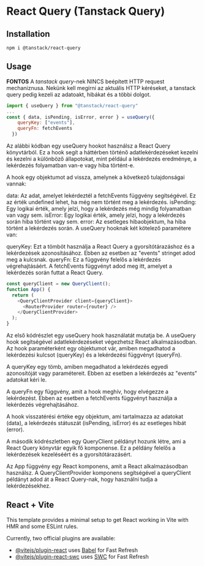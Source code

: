 # React Query (Tanstack Query)

## Installation

`npm i @tanstack/react-query`

## Usage

**FONTOS**
A *tanstack query*-nek NINCS beépített HTTP request mechaniznusa. Nekünk kell megírni az aktuális HTTP kéréseket, a tanstack query pedig kezeli az adatoakt, hibákat és a többi dolgot.

```js
import { useQuery } from "@tanstack/react-query"
...
const { data, isPending, isError, error } = useQuery({
    queryKey: ["events"],
    queryFn: fetchEvents
  })
```
Az alábbi kódban egy useQuery hookot használsz a React Query könyvtárból. Ez a hook segít a háttérben történő adatlekérdezéseket kezelni és kezelni a különböző állapotokat, mint például a lekérdezés eredménye, a lekérdezés folyamatban van-e vagy hiba történt-e.

A hook egy objektumot ad vissza, amelynek a következő tulajdonságai vannak:

data: Az adat, amelyet lekérdeztél a fetchEvents függvény segítségével. Ez az érték undefined lehet, ha még nem történt meg a lekérdezés.
isPending: Egy logikai érték, amely jelzi, hogy a lekérdezés még mindig folyamatban van vagy sem.
isError: Egy logikai érték, amely jelzi, hogy a lekérdezés során hiba történt vagy sem.
error: Az esetleges hibaobjektum, ha hiba történt a lekérdezés során.
A useQuery hooknak két kötelező paramétere van:

queryKey: Ezt a tömböt használja a React Query a gyorsítótárazáshoz és a lekérdezések azonosításához. Ebben az esetben az "events" stringet adod meg a kulcsnak.
queryFn: Ez a függvény felelős a lekérdezés végrehajtásáért. A fetchEvents függvényt adod meg itt, amelyet a lekérdezés során futtat a React Query.

```js
const queryClient = new QueryClient();
function App() {
  return (
    <QueryClientProvider client={queryClient}>
      <RouterProvider router={router} />
    </QueryClientProvider>
  );
}
```
Az első kódrészlet egy useQuery hook használatát mutatja be. A useQuery hook segítségével adatlekérdezéseket végezhetsz React alkalmazásodban. Az hook paraméterként egy objektumot vár, amiben megadhatod a lekérdezési kulcsot (queryKey) és a lekérdezési függvényt (queryFn).

A queryKey egy tömb, amiben megadhatod a lekérdezés egyedi azonosítóját vagy paramétereit. Ebben az esetben a lekérdezés az "events" adatokat kéri le.

A queryFn egy függvény, amit a hook meghív, hogy elvégezze a lekérdezést. Ebben az esetben a fetchEvents függvényt használja a lekérdezés végrehajtásához.

A hook visszatérési értéke egy objektum, ami tartalmazza az adatokat (data), a lekérdezés státuszát (isPending, isError) és az esetleges hibát (error).

A második kódrészletben egy QueryClient példányt hozunk létre, ami a React Query könyvtár egyik fő komponense. Ez a példány felelős a lekérdezések kezeléséért és a gyorsítótárazásért.

Az App függvény egy React komponens, amit a React alkalmazásodban használsz. A QueryClientProvider komponens segítségével a queryClient példányt adod át a React Query-nak, hogy használni tudja a lekérdezésekhez.

## React + Vite

This template provides a minimal setup to get React working in Vite with HMR and some ESLint rules.

Currently, two official plugins are available:

- [@vitejs/plugin-react](https://github.com/vitejs/vite-plugin-react/blob/main/packages/plugin-react/README.md) uses [Babel](https://babeljs.io/) for Fast Refresh
- [@vitejs/plugin-react-swc](https://github.com/vitejs/vite-plugin-react-swc) uses [SWC](https://swc.rs/) for Fast Refresh
